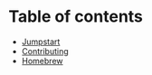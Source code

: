 # Table of contents

* [Jumpstart](README.md)
* [Contributing](contributing.md)
* [Homebrew](homebrew.md)

